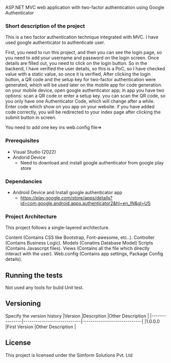 ﻿ASP.NET MVC web application with two-factor authentication using Google Authenticator


### Short description of the project
This is a two factor authentication technique integrated with MVC. I have used google authenticator to authenticate user.

First, you need to run this project, and then you can see the login page, so you need to add your username and password on the login screen.
Once details are filled out, you need to click on the login button. So in the backend, I have verified the user details, so this is a PoC, 
so I have checked value with a static value, so once it is verified, 
After clicking the login button, a QR code and the setup key for two-factor authentication were generated, which will be used later on the mobile app for code generation. 
on your mobile device, open google authenticator app; in app you have two options: scan a QR code or enter a setup key.
you can scan the QR code, so you only have one Authenticator Code, which will change after a while. Enter code which show on you app on your website.
if you have added code correctly, you will be redirected to your index page after clicking the submit button in screen. 

You need to add one key ins web.config file=> <add key="GoogleAuthKey" value="" />

### Prerequisites  
 - Visual Studio (2022)  
 - Andorid Device
	- Need to download and install google authenticator from google play store

### Dependancies
- Android Device and Install google authenticator app
	- https://play.google.com/store/apps/details?id=com.google.android.apps.authenticator2&hl=en_IN&gl=US

### Project Architecture
This project follows a single-layered architecture.

Content (Contains CSS like Bootstrap, Font-awesome, etc..).
Controller (Contains Business Logic).
Models (Conatins Database Model)
Scripts (Contains Javascript files).
Views (Contains all the file which directly interact with the user).
Web.config (Contains app settings, Package Config details).

## Running the tests
Not used any tools for bulid Unit test.

## Versioning
Specify the version history
|Version        |Descrption					 |Other Description			   |
|---------------|----------------------------|-----------------------------|
|1.0.0.0		|First Version				 |Other Description            |

## License

This project is licensed under the Simform Solutions Pvt. Ltd
